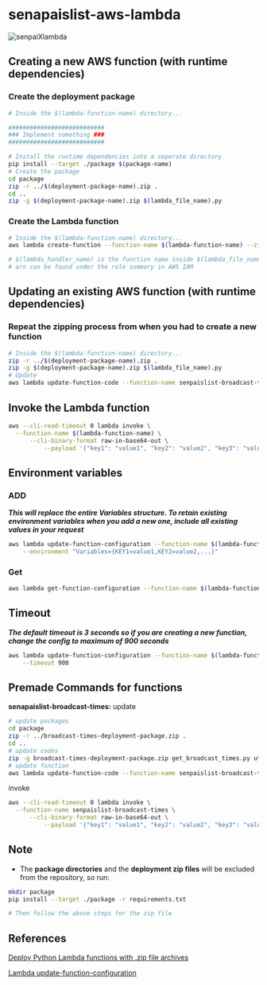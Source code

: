 # senapaislist-aws-lambda

![senpaiXlambda](https://raw.githubusercontent.com/harrisonwjs/images/main/senpaiXlambda.png)

## Creating a new AWS function (with runtime dependencies)
### Create the deployment package
```bash
# Inside the $(lambda-function-name) directory...

###########################
### Implement something ###
###########################

# Install the runtime dependencies into a seperate directory 
pip install --target ./package $(package-name)
# Create the package
cd package
zip -r ../$(deployment-package-name).zip .
cd ..
zip -g $(deployment-package-name).zip $(lambda_file_name).py
```
### Create the Lambda function
```bash
# Inside the $(lambda-function-name) directory...
aws lambda create-function --function-name $(lambda-function-name) --zip-file fileb://$(deployment-package-name).zip --handler $(lambda_file_name).$(lambda_handler_name) --runtime python3.8 --role $(arn)

# $(lambda_handler_name) is the function name inside $(lambda_file_name).py
# arn can be found under the role summary in AWS IAM
```

## Updating an existing AWS function (with runtime dependencies)
### Repeat the zipping process from when you had to create a new function
```bash
# Inside the $(lambda-function-name) directory... 
zip -r ../$(deployment-package-name).zip .
zip -g $(deployment-package-name).zip $(lambda_file_name).py
# Update
aws lambda update-function-code --function-name senpaislist-broadcast-times --zip-file fileb://broadcast-times-deployment-package.zip
```

## Invoke the Lambda function
```bash
aws --cli-read-timeout 0 lambda invoke \
  --function-name $(lambda-function-name) \
      --cli-binary-format raw-in-base64-out \
          --payload '{"key1": "value1", "key2": "value2", "key3": "value3"}' output.txt
```

## Environment variables
### ADD
**_This will replace the entire Variables structure. To retain existing environment variables when you add a new one, include all existing values in your request_**
```bash
aws lambda update-function-configuration --function-name $(lambda-function-name) \
    --environment "Variables={KEY1=value1,KEY2=value2,...}"
```
### Get
```bash
aws lambda get-function-configuration --function-name $(lambda-function-name)
```

## Timeout
**_The default timeout is 3 seconds so if you are creating a new function, change the config to maximum of 900 seconds_**
```bash
aws lambda update-function-configuration --function-name $(lambda-function-name) \
    --timeout 900
```

## Premade Commands for functions
**senapaislist-broadcast-times:**
update
```bash
# update packages
cd package
zip -r ../broadcast-times-deployment-package.zip .
cd ..
# update codes
zip -g broadcast-times-deployment-package.zip get_broadcast_times.py utils/*
# update function
aws lambda update-function-code --function-name senpaislist-broadcast-times --zip-file fileb://broadcast-times-deployment-package.zip
```
invoke
```bash
aws --cli-read-timeout 0 lambda invoke \
  --function-name senpaislist-broadcast-times \
      --cli-binary-format raw-in-base64-out \
          --payload '{"key1": "value1", "key2": "value2", "key3": "value3"}' output.txt
```

## Note
- The **package directories** and the **deployment zip files** will be excluded from the repository, so run:
```bash
mkdir package
pip install --target ./package -r requirements.txt

# Then follow the above steps for the zip file
```


## References
[Deploy Python Lambda functions with .zip file archives](https://docs.aws.amazon.com/lambda/latest/dg/python-package.html)

[Lambda update-function-configuration](https://docs.aws.amazon.com/cli/latest/reference/lambda/update-function-configuration.html)
